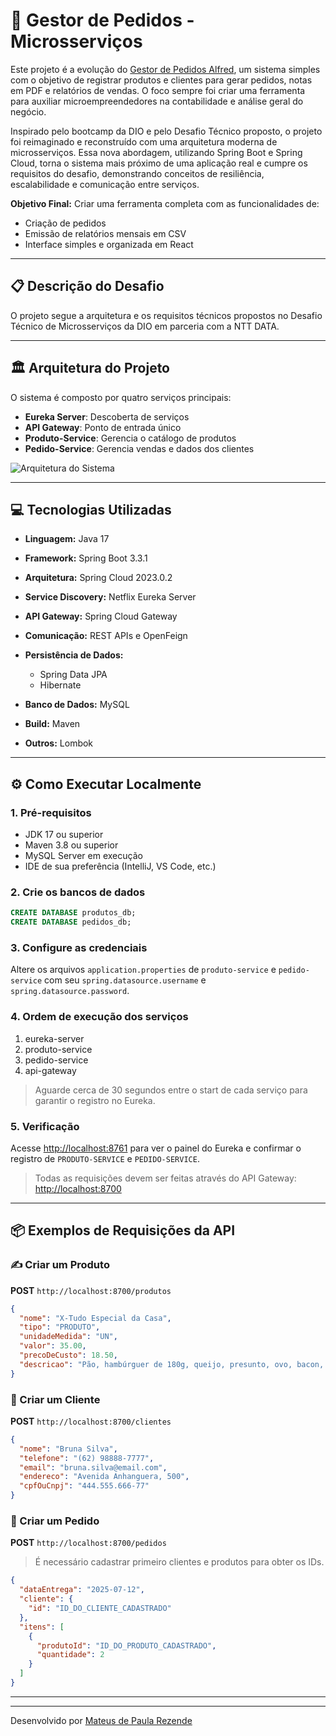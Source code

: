 # 🚀 Gestor de Pedidos - Microsserviços

Este projeto é a evolução do [Gestor de Pedidos Alfred](https://github.com/mateusp-rezende/GestorDePedidosAlfred), um sistema simples com o objetivo de registrar produtos e clientes para gerar pedidos, notas em PDF e relatórios de vendas. O foco sempre foi criar uma ferramenta para auxiliar microempreendedores na contabilidade e análise geral do negócio.

Inspirado pelo bootcamp da DIO e pelo Desafio Técnico proposto, o projeto foi reimaginado e reconstruído com uma arquitetura moderna de microsserviços. Essa nova abordagem, utilizando Spring Boot e Spring Cloud, torna o sistema mais próximo de uma aplicação real e cumpre os requisitos do desafio, demonstrando conceitos de resiliência, escalabilidade e comunicação entre serviços.

**Objetivo Final:** Criar uma ferramenta completa com as funcionalidades de:

* Criação de pedidos
* Emissão de relatórios mensais em CSV
* Interface simples e organizada em React

---

## 📋 Descrição do Desafio

O projeto segue a arquitetura e os requisitos técnicos propostos no Desafio Técnico de Microsserviços da DIO em parceria com a NTT DATA.

---

## 🏛️ Arquitetura do Projeto

O sistema é composto por quatro serviços principais:

* **Eureka Server**: Descoberta de serviços
* **API Gateway**: Ponto de entrada único
* **Produto-Service**: Gerencia o catálogo de produtos
* **Pedido-Service**: Gerencia vendas e dados dos clientes

![Arquitetura do Sistema](<img width="480" height="480" alt="image" src="https://github.com/user-attachments/assets/78f51160-dc5b-4641-b03a-6e9bc941fe76" />
)

---

## 💻 Tecnologias Utilizadas

* **Linguagem:** Java 17
* **Framework:** Spring Boot 3.3.1
* **Arquitetura:** Spring Cloud 2023.0.2
* **Service Discovery:** Netflix Eureka Server
* **API Gateway:** Spring Cloud Gateway
* **Comunicação:** REST APIs e OpenFeign
* **Persistência de Dados:**

  * Spring Data JPA
  * Hibernate
* **Banco de Dados:** MySQL
* **Build:** Maven
* **Outros:** Lombok

---

## ⚙️ Como Executar Localmente

### 1. Pré-requisitos

* JDK 17 ou superior
* Maven 3.8 ou superior
* MySQL Server em execução
* IDE de sua preferência (IntelliJ, VS Code, etc.)

### 2. Crie os bancos de dados

```sql
CREATE DATABASE produtos_db;
CREATE DATABASE pedidos_db;
```

### 3. Configure as credenciais

Altere os arquivos `application.properties` de `produto-service` e `pedido-service` com seu `spring.datasource.username` e `spring.datasource.password`.

### 4. Ordem de execução dos serviços

1. eureka-server
2. produto-service
3. pedido-service
4. api-gateway

> Aguarde cerca de 30 segundos entre o start de cada serviço para garantir o registro no Eureka.

### 5. Verificação

Acesse [http://localhost:8761](http://localhost:8761) para ver o painel do Eureka e confirmar o registro de `PRODUTO-SERVICE` e `PEDIDO-SERVICE`.

> Todas as requisições devem ser feitas através do API Gateway: [http://localhost:8700](http://localhost:8700)

---

## 📦 Exemplos de Requisições da API

### ✍️ Criar um Produto

**POST** `http://localhost:8700/produtos`

```json
{
  "nome": "X-Tudo Especial da Casa",
  "tipo": "PRODUTO",
  "unidadeMedida": "UN",
  "valor": 35.00,
  "precoDeCusto": 18.50,
  "descricao": "Pão, hambúrguer de 180g, queijo, presunto, ovo, bacon, alface, tomate, milho e batata palha."
}
```

### 👤 Criar um Cliente

**POST** `http://localhost:8700/clientes`

```json
{
  "nome": "Bruna Silva",
  "telefone": "(62) 98888-7777",
  "email": "bruna.silva@email.com",
  "endereco": "Avenida Anhanguera, 500",
  "cpfOuCnpj": "444.555.666-77"
}
```

### 📅 Criar um Pedido

**POST** `http://localhost:8700/pedidos`

> É necessário cadastrar primeiro clientes e produtos para obter os IDs.

```json
{
  "dataEntrega": "2025-07-12",
  "cliente": {
    "id": "ID_DO_CLIENTE_CADASTRADO"
  },
  "itens": [
    {
      "produtoId": "ID_DO_PRODUTO_CADASTRADO",
      "quantidade": 2
    }
  ]
}
```

---


---

Desenvolvido por [Mateus de Paula Rezende](https://github.com/mateusp-rezende)
